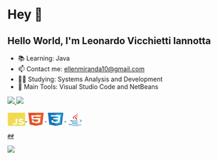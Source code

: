 # Hey 👋
## Hello World, I'm Leonardo Vicchietti Iannotta

- 📚 Learning: Java
- 📫 Contact me: ellenmiranda10@gmail.com
- 👨‍🎓 Studying: Systems Analysis and Development
- 🔨 Main Tools: Visual Studio Code and NetBeans

 <div>
  <a href="https://github.com/AlmeidaEllen">
  <img height="180em" src="https://github-readme-stats.vercel.app/api?username=AlmeidaEllen&show_icons=true&theme=ocean_dark&include_all_commits=true&count_private=true"/>
  <img height="180em" src="https://github-readme-stats.vercel.app/api/top-langs/?username=AlmeidaEllen&layout=compact&langs_count=7&theme=ocean_dark"/>
</div>

 <div style="display: inline_block"><br>
  <img align="center" alt="Ellen-Js" height="30" width="40" src="https://raw.githubusercontent.com/devicons/devicon/master/icons/javascript/javascript-plain.svg"> 
  <img align="center" alt="Ellen-HTML" height="30" width="40" src="https://raw.githubusercontent.com/devicons/devicon/master/icons/html5/html5-original.svg">
  <img align="center" alt="Ellen-CSS" height="30" width="40" src="https://raw.githubusercontent.com/devicons/devicon/master/icons/css3/css3-original.svg">
  <img align="center" alt="Ellen-Python" height="30" width="40" src="https://raw.githubusercontent.com/devicons/devicon/master/icons/java/java-original.svg">  
</div>

    ##
  
  <div>   
   <a href="https://www.linkedin.com/in/ellen-miranda-316a8a1b7/" target="_blank"><img src="https://img.shields.io/badge/-LinkedIn-%230077B5?style=for-the-badge&logo=linkedin&logoColor=white" target="_blank"></a> 
 
</div>
